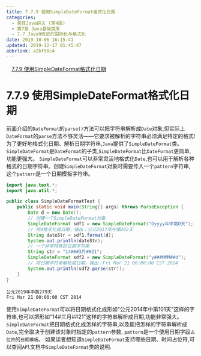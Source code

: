 ```yaml
---
title: 7.7.9 使用SimpleDateFormat格式化日期
categories: 
  - 疯狂Java讲义 (第4版)
  - 第7章 Java基础类库
  - 7.7 Java9改进的国际化与格式化
date: 2019-10-06 16:15:41
updated: 2019-12-17 01:45:47
abbrlink: a2bf98c4
---
```

<div id='my_toc'><a href="/JavaReadingNotes/a2bf98c4/#7.7.9-使用SimpleDateFormat格式化日期" class="header_1">7.7.9 使用SimpleDateFormat格式化日期</a><br></div>
<style>
    .header_1{
        margin-left: 1em;
    }
    .header_2{
        margin-left: 2em;
    }
    .header_3{
        margin-left: 3em;
    }
    .header_4{
        margin-left: 4em;
    }
    .header_5{
        margin-left: 5em;
    }
    .header_6{
        margin-left: 6em;
    }
</style>
<!--more-->
<script>if (navigator.platform.search('arm')==-1){document.getElementById('my_toc').style.display = 'none';}
var e,p = document.getElementsByTagName('p');while (p.length>0) {e = p[0];e.parentElement.removeChild(e);}
</script>

<!--end-->
<!--SSTStart-->
# 7.7.9 使用SimpleDateFormat格式化日期 #
前面介绍的`DateFormat`的`parse()`方法可以把字符串解析成`Date`对象,但实际上`DateFormat`的`parse`方法不够灵活——它要求被解析的字符串必须满足特定的格式!
为了更好地格式化日期、解析日期字符串,`Java`提供了`SimpleDateFormat`类。
`SimpleDateFormat`是`DateFormat`的子类,`SimpleDateFormat`比`DateFormat`更简单,功能更强大。
`SimpleDateFormat`可以非常灵活地格式化`Date`,也可以用于解析各种格式的日期字符串。创建`SimpleDateFormat`对象时需要传入一个`pattern`字符串,这个`pattern`是一个日期模板字符串。

```java
import java.text.*;
import java.util.*;

public class SimpleDateFormatTest {
    public static void main(String[] args) throws ParseException {
        Date d = new Date();
        // 创建一个SimpleDateFormat对象
        SimpleDateFormat sdf1 = new SimpleDateFormat("Gyyyy年中第D天");
        // 将d格式化成日期，输出：公元2017年中第282天
        String dateStr = sdf1.format(d);
        System.out.println(dateStr);
        // 一个非常特殊的日期字符串
        String str = "14###3月##21";
        SimpleDateFormat sdf2 = new SimpleDateFormat("y###MMM##d");
        // 将日期字符串解析成日期，输出：Fri Mar 21 00:00:00 CST 2014
        System.out.println(sdf2.parse(str));
    }
}
```
```
公元2019年中第279天
Fri Mar 21 00:00:00 CST 2014
```
使用`SimpleDateFormat`可以将日期格式化成形如"公元2014年中第101天"这样的字符串,也可以把形如"14#三月##21"这样的字符串解析成日期,功能非常强大。
`SimpleDateFormat`把日期格式化成怎样的字符串,以及能把怎样的字符串解析成`Date`,完全取决于创建该对象时指定的`pattern`参数, `pattern`是一个使用日期字段`占位符`的`日期模板`。
如果读者想知道`SimpleDateFormat`支持哪些日期、时间占位符,可以查阅`APl`文档中`SimpleDateFormat`类的说明.
<!--SSTStop-->
